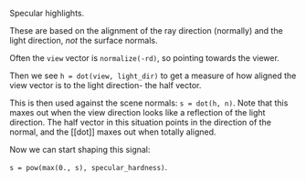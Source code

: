 Specular highlights.

These are based on the alignment of the ray direction (normally) and the light direction, _not_ the surface normals.

Often the `view` vector is `normalize(-rd)`, so pointing towards the viewer.

Then we see `h = dot(view, light_dir)` to get a measure of how aligned the view vector is to the light direction- the half vector.

This is then used against the scene normals: `s = dot(h, n)`.
Note that this maxes out when the view direction looks like a reflection of the light direction.
The half vector in this situation points in the direction of the normal, and the [[dot]] maxes out when totally aligned.

Now we can start shaping this signal:

`s = pow(max(0., s), specular_hardness)`.